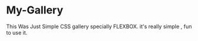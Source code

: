 # My-Gallery
This Was Just Simple CSS gallery specially FLEXBOX. it's really simple , fun to use it.
